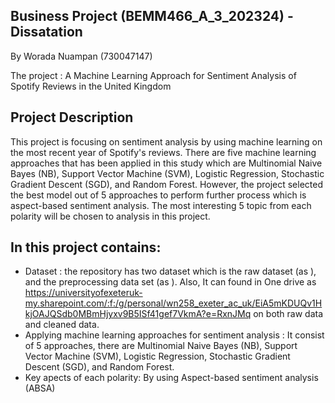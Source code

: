 ## Business Project (BEMM466_A_3_202324) - Dissatation
By Worada Nuampan (730047147)

The project : A Machine Learning Approach for Sentiment Analysis of Spotify Reviews in the United Kingdom 

## Project Description
This project is focusing on sentiment analysis by using machine learning on the most recent year of Spotify's reviews. 
There are five machine learning approaches that has been applied in this study which are Multinomial Naive Bayes (NB), Support Vector Machine (SVM), Logistic Regression, Stochastic Gradient Descent (SGD), and Random Forest. However, the project selected the best model out of 5 approaches to perform further process which is aspect-based sentiment analysis. The most interesting 5 topic from each polarity will be chosen to analysis in this project. 

## In this project contains:
- Dataset : the repository has two dataset which is the raw dataset (as ), and the preprocessing data set (as ). Also, It can found in One drive as https://universityofexeteruk-my.sharepoint.com/:f:/g/personal/wn258_exeter_ac_uk/EiA5mKDUQv1HkjOAJQSdb0MBmHjyxv9B5ISf41gef7VkmA?e=RxnJMq on both raw data and cleaned data.
- Applying machine learning approaches for sentiment analysis : It consist of 5 approaches, there are Multinomial Naive Bayes (NB), Support Vector Machine (SVM), Logistic Regression, Stochastic Gradient Descent (SGD), and Random Forest.
- Key apects of each polarity: By using Aspect-based sentiment analysis (ABSA)

